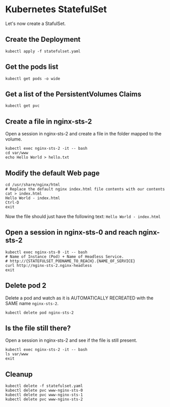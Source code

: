 # Kubernetes StatefulSet

Let's now create a StafulSet.

## Create the Deployment

    kubectl apply -f statefulset.yaml

## Get the pods list

    kubectl get pods -o wide

## Get a list of the PersistentVolumes Claims

    kubectl get pvc

## Create a file in nginx-sts-2

Open a session in nginx-sts-2 and create a file in the folder mapped to the volume.

    kubectl exec nginx-sts-2 -it -- bash
    cd var/www
    echo Hello World > hello.txt

## Modify the default Web page

    cd /usr/share/nginx/html
    # Replace the default nginx index.html file contents with our contents
    cat > index.html
    Hello World - index.html
    Ctrl-D
    exit

Now the file should just have the following text: `Hello World - index.html`

## Open a session in nginx-sts-0 and reach nginx-sts-2

    kubectl exec nginx-sts-0 -it -- bash
    # Name of Instance (Pod) + Name of Headless Service.
    # http://{STATEFULSET_PODNAME_TO_REACH}.{NAME_OF_SERVICE}
    curl http://nginx-sts-2.nginx-headless
    exit

## Delete pod 2

Delete a pod and watch as it is AUTOMATICALLY RECREATED with the SAME name `nginx-sts-2`.

    kubectl delete pod nginx-sts-2

## Is the file still there?

Open a session in nginx-sts-2 and see if the file is still present.

    kubectl exec nginx-sts-2 -it -- bash
    ls var/www
    exit

## Cleanup

    kubectl delete -f statefulset.yaml
    kubectl delete pvc www-nginx-sts-0
    kubectl delete pvc www-nginx-sts-1
    kubectl delete pvc www-nginx-sts-2
